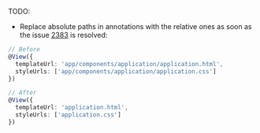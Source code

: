 TODO:
- Replace absolute paths in annotations with the relative ones as soon as the issue [2383](https://github.com/angular/angular/issues/2383) is resolved:

```ts
// Before
@View({
  templateUrl: 'app/components/application/application.html',
  styleUrls: ['app/components/application/application.css']
})

// After
@View({
  templateUrl: 'application.html',
  styleUrls: ['application.css']
})
```
